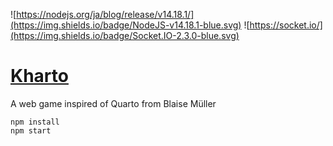 ![https://nodejs.org/ja/blog/release/v14.18.1/](https://img.shields.io/badge/NodeJS-v14.18.1-blue.svg)
![https://socket.io/](https://img.shields.io/badge/Socket.IO-2.3.0-blue.svg)
# [Kharto](https://defferrard.dev/kharto/)
A web game inspired of Quarto from Blaise Müller

```
npm install
npm start
```